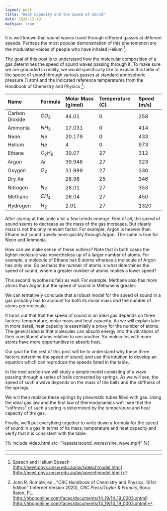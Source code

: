 ```yaml
---
layout: post
title: "Heat Capacity and the Speed of Sound"
date: 2020-12-19
mathjax: true
---
```

It is well known that sound waves travel through different gasses at different speeds. Perhaps the most popular demonstration of this phenomenon are the modulated voices of people who have inhaled Helium [^UNSW].

The goal of this post is to understand how the molecular composition of a gas determines the speed of sound waves passing through it. To make sure we are grounded in reality, we would specifically like to explain this table of the speed of sound through various gasses at standard atmospheric pressure (1 atm) and the indicated reference temperatures from the Handbook of Chemistry and Physics [^HCP]:

| Name | Formula | Molar Mass (g/mol) | Temperature (C) | Speed (m/s) |
| :--- | :------ | :----------------- | :-------------- | :---------- |
| Carbon Dioxide | $CO_2$ | 44.01 | 0 | 258 |
| Ammonia | $NH_3$ | 17.031 | 0 | 414 |
| Neon | $Ne$ | 20.179 | 0 | 433 |
| Helium | $He$ | 4 | 0 | 973 | 
| Ethane | $C_2H_6$ | 30.07 | 27 | 312 |
| Argon | $Ar$ | 39.948 | 27 | 323 |
| Oxygen | $O_2$ | 31.999 | 27 | 330 |
| Dry Air | | 28.96 | 25 | 346 |
| Nitrogen | $N_2$ | 28.01 | 27 | 353 |
| Methane | $CH_4$ | 16.04 | 27 | 450 | 
| Hydrogen | $H_2$ | 2.01 | 27 | 1320 |

After staring at this table a bit a few trends emerge. First of all, the speed of sound seems to decrease as the mass of the gas increases. But clearly mass is not the only relevant factor. For example, Argon is heavier than Ethane but sound travels more quickly through Argon. The same is true for Neon and Ammonia.

How can we make sense of these outliers? Note that in both cases the lighter molecule was nevertheless up of a larger number of atoms. For example, a molecule of Ethane has 8 atoms whereas a molecule of Argon has only one. So perhaps the number of atoms is what determines the speed of sound, where a greater number of atoms implies a lower speed?

This second hypothesis fails as well. For example, Methane also has more atoms than Argon but the speed of sound in Methane is greater.

We can tentatively conclude that a robust model for the speed of sound in a gas probably has to account for both its molar mass _and_ the number of atoms per molecule.

It turns out that that the speed of sound in an ideal gas depends on three factors: temperature, molar mass and heat capacity. As we will explain later in more detail, heat capacity is essentially a proxy for the number of atoms. The general idea is that molecules can absorb energy into the vibrations of their constituent atoms relative to one another. So molecules with more atoms have more opportunities to absorb heat.

Our goal for the rest of this post will be to understand why these three factors determine the speed of sound, and use this intuition to develop an equation which can reproduce the speeds listed in the table.

In the next section we will study a simple model consisting of a wave passing through a series of balls connected by springs. As we will see, the speed of such a wave depends on the mass of the balls and the stiffness of the springs.

We will then replace these springs by pneumatic tubes filled with gas. Using the ideal gas law and the first law of thermodynamics we'll see that the "stiffness" of such a spring is determined by the temperature and heat capacity of the gas.

Finally, we'll put everything together to write down a formula for the speed of sound in a gas in terms of its mass, temperature and heat capacity and verify that it is consistent with the table.

{% include video.html src="/assets/sound_waves/sine_wave.mp4" %}
____

[^UNSW]: Speech and Helium Speech [http://newt.phys.unsw.edu.au/jw/speechmodel.html](http://newt.phys.unsw.edu.au/jw/speechmodel.html)

[^HCP]: John R. Rumble, ed., "CRC Handbook of Chemistry and Physics, 101st Edition" (Internet Version 2020), _CRC Press/Taylor & Francis_, Boca Raton, FL. [http://hbcponline.com/faces/documents/14_19/14_19_0003.xhtml](http://hbcponline.com/faces/documents/14_19/14_19_0003.xhtml)
